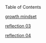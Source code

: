 Table of Contents

[growth mindset](./journal/growthMindset.md)

[reflection 03](./journal/reflection.md)

[reflection 04](./journal/reflection04.md)
